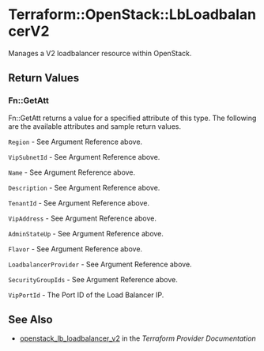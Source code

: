 # Terraform::OpenStack::LbLoadbalancerV2

Manages a V2 loadbalancer resource within OpenStack.

## Return Values

### Fn::GetAtt

Fn::GetAtt returns a value for a specified attribute of this type. The following are the available attributes and sample return values.

`Region` - See Argument Reference above.

`VipSubnetId` - See Argument Reference above.

`Name` - See Argument Reference above.

`Description` - See Argument Reference above.

`TenantId` - See Argument Reference above.

`VipAddress` - See Argument Reference above.

`AdminStateUp` - See Argument Reference above.

`Flavor` - See Argument Reference above.

`LoadbalancerProvider` - See Argument Reference above.

`SecurityGroupIds` - See Argument Reference above.

`VipPortId` - The Port ID of the Load Balancer IP.

## See Also

* [openstack_lb_loadbalancer_v2](https://www.terraform.io/docs/providers/openstack/r/lb_loadbalancer_v2.html) in the _Terraform Provider Documentation_